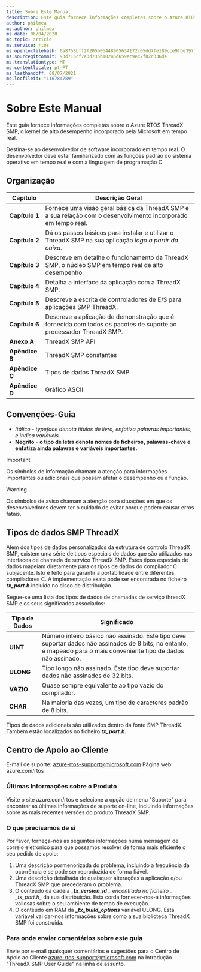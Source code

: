 ```yaml
---
title: Sobre Este Manual
description: Este guia fornece informações completas sobre o Azure RTOS ThreadX SMP, o kernel de alto desempenho incorporado pela Microsoft em tempo real.
author: philmea
ms.author: philmea
ms.date: 06/04/2020
ms.topic: article
ms.service: rtos
ms.openlocfilehash: 6a8758bff2f205b06448905634172c05dd7fe189cce9fbe3977f6080c51eb95d
ms.sourcegitcommit: 93d716cf7e3d735b18246d659ec9ec7f82c336de
ms.translationtype: MT
ms.contentlocale: pt-PT
ms.lasthandoff: 08/07/2021
ms.locfileid: "116784789"
---
```

# <a name="about-this-guide"></a>Sobre Este Manual

Este guia fornece informações completas sobre o Azure RTOS ThreadX SMP, o kernel de alto desempenho incorporado pela Microsoft em tempo real.

Destina-se ao desenvolvedor de software incorporado em tempo real. O desenvolvedor deve estar familiarizado com as funções padrão do sistema operativo em tempo real e com a linguagem de programação C.

## <a name="organization"></a>Organização

| Capítulo       | Descrição Geral                    |
| ------------- | ---------------------------------------------------------------------------------------------------------- |
| **Capítulo 1** | Fornece uma visão geral básica da ThreadX SMP e a sua relação com o desenvolvimento incorporado em tempo real.           |
| **Capítulo 2** | Dá os passos básicos para instalar e utilizar o ThreadX SMP na sua aplicação *logo a partir da caixa.*           |
| **Capítulo 3** | Descreve em detalhe o funcionamento da ThreadX SMP, o núcleo SMP em tempo real de alto desempenho.    |
| **Capítulo 4** | Detalha a interface da aplicação com a ThreadX SMP.                                                        |
| **Capítulo 5** | Descreve a escrita de controladores de E/S para aplicações SMP ThreadX.                                                |
| **Capítulo 6** | Descreve a aplicação de demonstração que é fornecida com todos os pacotes de suporte ao processador ThreadX SMP. |
| **Anexo A** | ThreadX SMP API        |
| **Apêndice B** | ThreadX SMP constantes  |
| **Apêndice C** | Tipos de dados ThreadX SMP |
| **Apêndice D** | Gráfico ASCII            |

## <a name="guide-conventions"></a>Convenções-Guia

- *Itálico*  -  *typeface denota títulos de livro, enfatiza palavras importantes, e indica variáveis.*
- **Negrito**  -  **o tipo de letra denota nomes de ficheiros, palavras-chave e enfatiza ainda palavras e variáveis importantes.**

> [!IMPORTANT]
> Os símbolos de informação chamam a atenção para informações importantes ou adicionais que possam afetar o desempenho ou a função.

> [!WARNING]
> Os símbolos de aviso chamam a atenção para situações em que os desenvolvedores devem ter o cuidado de evitar porque podem causar erros fatais.

## <a name="threadx-smp-data-types"></a>Tipos de dados SMP ThreadX

Além dos tipos de dados personalizados da estrutura de controlo ThreadX SMP, existem uma série de tipos especiais de dados que são utilizados nas interfaces de chamada de serviço ThreadX SMP. Estes tipos especiais de dados mapeiam diretamente para os tipos de dados do compilador C subjacente. Isto é feito para garantir a portabilidade entre diferentes compiladores C. A implementação exata pode ser encontrada no ficheiro ***tx_port.h*** incluído no disco de distribuição.

Segue-se uma lista dos tipos de dados de chamadas de serviço threadX SMP e os seus significados associados:

| Tipo de Dados          | Significado                                                          |
| --------- | --------------------------------------------------------- |
| **UINT**  | Número inteiro básico não assinado. Este tipo deve suportar dados não assinados de 8 bits; no entanto, é mapeado para o mais conveniente tipo de dados não assinado. |
| **ULONG** | Tipo longo não assinado. Este tipo deve suportar dados não assinados de 32 bits.                                                                     |
| **VAZIO**  | Quase sempre equivalente ao tipo vazio do compilador.                                                                                |
| **CHAR**  | Na maioria das vezes, um tipo de caracteres padrão de 8 bits.                                                                                          |

Tipos de dados adicionais são utilizados dentro da fonte SMP ThreadX. Também estão localizados no ficheiro ***tx_port.h.***

## <a name="customer-support-center"></a>Centro de Apoio ao Cliente

E-mail de suporte: [azure-rtos-support@microsoft.com](https://azure-rtos-support@microsoft.com) Página web: azure.com/rtos

### <a name="latest-product-information"></a>Últimas Informações sobre o Produto

Visite o site azure.com/rtos e selecione a opção de menu "Suporte" para encontrar as últimas informações de suporte on-line, incluindo informações sobre as mais recentes versões do produto ThreadX SMP.

### <a name="what-we-need-from-you"></a>O que precisamos de si

Por favor, forneça-nos as seguintes informações numa mensagem de correio eletrónico para que possamos resolver de forma mais eficiente o seu pedido de apoio:

1. Uma descrição pormenorizada do problema, incluindo a frequência da ocorrência e se pode ser reproduzida de forma fiável.
2. Uma descrição detalhada de quaisquer alterações à aplicação e/ou ThreadX SMP que precederam o problema.
3. O conteúdo da cadeia ***_tx_version_id** _ encontrada no ficheiro _ *_tx_port.h*_* da sua distribuição. Esta corda fornecer-nos-á informações valiosas sobre o seu ambiente de tempo de execução.
4. O conteúdo em RAM da ***_tx_build_options*** variável ULONG. Esta variável vai dar-nos informações sobre como a sua biblioteca ThreadX SMP foi construída.

### <a name="where-to-send-comments-about-this-guide"></a>Para onde enviar comentários sobre este guia

Envie por e-mail quaisquer comentários e sugestões para o Centro de Apoio ao Cliente [azure-rtos-support@microsoft.com](https://azure-rtos-support@microsoft.com) na Introdução "ThreadX SMP User Guide" na linha de assunto.
